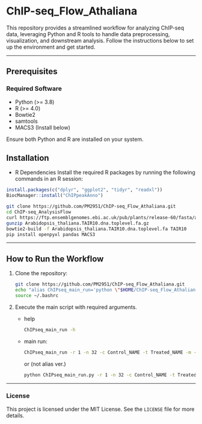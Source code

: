 # ChIP-seq_Flow_Athaliana

This repository provides a streamlined workflow for analyzing ChIP-seq data, leveraging Python and R tools to handle data preprocessing, visualization, and downstream analysis. Follow the instructions below to set up the environment and get started.

---

## Prerequisites

### Required Software
- Python (>= 3.8)
- R (>= 4.0)
- Bowtie2
- samtools
- MACS3 (Install below)

Ensure both Python and R are installed on your system.

## Installation

- R Dependencies
Install the required R packages by running the following commands in an R session:

```R
install.packages(c("dplyr", "ggplot2", "tidyr", "readxl"))
BiocManager::install("ChIPpeakAnno")
```


```bash
git clone https://github.com/PM2951/ChIP-seq_Flow_Athaliana.git
cd ChIP-seq_AnalysisFlow
curl https://ftp.ensemblgenomes.ebi.ac.uk/pub/plants/release-60/fasta/arabidopsis_thaliana/dna/Arabidopsis_thaliana.TAIR10.dna.toplevel.fa.gz -o Arabidopsis_thaliana.TAIR10.dna.toplevel.fa.gz
gunzip Arabidopsis_thaliana.TAIR10.dna.toplevel.fa.gz
bowtie2-build -f Arabidopsis_thaliana.TAIR10.dna.toplevel.fa TAIR10
pip install openpyxl pandas MACS3
```

---

## How to Run the Workflow

1. Clone the repository:

   ```bash
   git clone https://github.com/PM2951/ChIP-seq_Flow_Athaliana.git
   echo "alias ChIPseq_main_run='python \"$HOME/ChIP-seq_Flow_Athaliana/ChIPseq_main_run.py\"'" >> ~/.bashrc
   source ~/.bashrc
   ```

2. Execute the main script with required arguments.

   - help
     ```bash
     ChIPseq_main_run -h
     ```
  
   - main run:
   
      ```bash
      ChIPseq_main_run -r 1 -n 32 -c Control_NAME -t Treated_NAME -m -p -a
      ```



      or (not alias ver.)

      ```bash
      python ChIPseq_main_run.py -r 1 -n 32 -c Control_NAME -t Treated_NAME -m -p -a
      ```


---

### License

This project is licensed under the MIT License. See the `LICENSE` file for more details.

